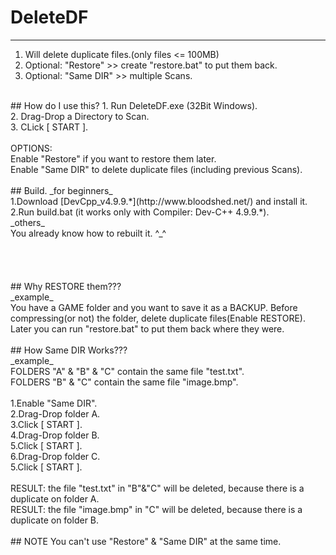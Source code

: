 # DeleteDF
-----
1. Will delete duplicate files.(only files <= 100MB)<br>
2. Optional: "Restore" >> create "restore.bat" to put them back.<br>
3. Optional: "Same DIR" >> multiple Scans.<br>
<br>
## How do I use this?
1. Run DeleteDF.exe (32Bit Windows).<br>
2. Drag-Drop a Directory to Scan.<br>
3. CLick [ START ].<br>
<br>
OPTIONS:<br>
Enable "Restore" if you want to restore them later.<br>
Enable "Same DIR" to delete duplicate files (including previous Scans).<br>
<br>
## Build.
_for beginners_ <br>
1.Download [DevCpp_v4.9.9.*](http://www.bloodshed.net/) and install it.<br>
2.Run build.bat (it works only with Compiler:  Dev-C++ 4.9.9.*).<br>
_others_ <br>
You already know how to rebuilt it. ^_^<br>
<br><br><br><br>
## Why RESTORE them???<br>
_example_ <br>
You have a GAME folder and you want to save it as a BACKUP.
Before compressing(or not) the folder, delete duplicate files(Enable RESTORE).
Later you can run "restore.bat" to put them back where they were.
<br><br>
## How Same DIR Works???<br>
_example_ <br>
FOLDERS "A" & "B" & "C" contain the same file "test.txt".<br>
FOLDERS "B" & "C" contain the same file "image.bmp".<br>
<br>
1.Enable "Same DIR".<br>
2.Drag-Drop folder A.<br>
3.Click [ START ].<br>
4.Drag-Drop folder B.<br>
5.Click [ START ].<br>
6.Drag-Drop folder C.<br>
5.Click [ START ].<br>
<br>
RESULT: the file "test.txt" in "B"&"C" will be deleted, because there is a duplicate on folder A.<br>
RESULT: the file "image.bmp" in "C" will be deleted, because there is a duplicate on folder B.<br>
<br>
## NOTE
You can't use "Restore" & "Same DIR" at the same time.
